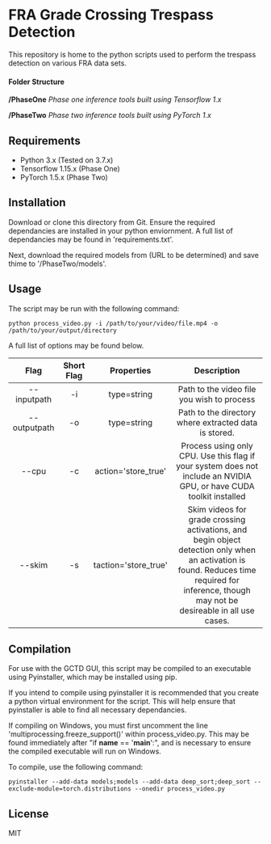 # FRA Grade Crossing Trespass Detection 
This repository is home to the python scripts used to perform the trespass detection on various FRA data sets.

#### Folder Structure
**/PhaseOne**   *Phase one inference tools built using Tensorflow 1.x*

**/PhaseTwo**   *Phase two inference tools built using PyTorch 1.x*

## Requirements

- Python 3.x (Tested on 3.7.x)
- Tensorflow 1.15.x (Phase One)
- PyTorch 1.5.x (Phase Two)

## Installation

Download or clone this directory from Git. Ensure the required dependancies are installed in your python enviornment. A full list of dependancies may be found in 'requirements.txt'.

Next, download the required models from (URL to be determined) and save thime to '/PhaseTwo/models'.

## Usage

The script may be run with the following command:

```
python process_video.py -i /path/to/your/video/file.mp4 -o /path/to/your/output/directory
```

A full list of options may be found below.

Flag | Short Flag | Properties | Description
:------:|:---------------:|:---------------------:|:-----------:
--inputpath|-i|type=string|Path to the video file you wish to process
--outputpath|-o|type=string|Path to the directory where extracted data is stored.
--cpu|-c|action='store_true'|Process using only CPU. Use this flag if your system does not include an NVIDIA GPU, or have CUDA toolkit installed
--skim|-s|taction='store_true'|Skim videos for grade crossing activations, and begin object detection only when an activation is found. Reduces time required for inference, though may not be desireable in all use cases.

## Compilation

For use with the GCTD GUI, this script may be compiled to an executable using Pyinstaller, which may be installed using pip.

If you intend to compile using pyinstaller it is recommended that you create a python virtual environment for the script. This will help ensure that pyinstaller is able to find all necessary dependancies.

If compiling on Windows, you must first uncomment the line 'multiprocessing.freeze_support()' within process_video.py. This may be found immediately after "if __name__ == '__main__':", and is necessary to ensure the compiled executable will run on Windows.

To compile, use the following command:

```
pyinstaller --add-data models;models --add-data deep_sort;deep_sort --exclude-module=torch.distributions --onedir process_video.py
```




## License

MIT
